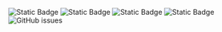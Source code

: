 ![Static Badge](https://img.shields.io/badge/blacklists-60-000000) ![Static Badge](https://img.shields.io/badge/blacklisted-2933687-cc0000) ![Static Badge](https://img.shields.io/badge/whitelisted-2242-00CC00) ![Static Badge](https://img.shields.io/badge/streaming_blacklist-28106-000000) ![GitHub issues](https://img.shields.io/github/issues/fabriziosalmi/blacklists)
